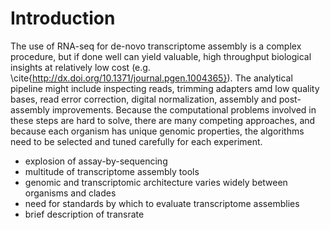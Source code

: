 # Introduction

The use of RNA-seq for de-novo transcriptome assembly is a complex procedure, but if done well can yield valuable, high throughput biological insights at relatively low cost (e.g. \cite{http://dx.doi.org/10.1371/journal.pgen.1004365}). The analytical pipeline might include inspecting reads, trimming adapters amd low quality bases, read error correction, digital normalization, assembly and post-assembly improvements. Because the computational problems involved in these steps are hard to solve, there are many competing approaches, and because each organism has unique genomic properties, the algorithms need to be selected and tuned carefully for each experiment.

* explosion of assay-by-sequencing
* multitude of transcriptome assembly tools
* genomic and transcriptomic architecture varies widely between organisms and clades
* need for standards by which to evaluate transcriptome assemblies
* brief description of transrate